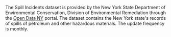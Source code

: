 The Spill Incidents dataset is provided by the New York State Department of Environmental Conservation, Division of Environmental Remediation through the [Open Data NY](https://data.ny.gov) portal. The dataset contains the New York state's records of spills of petroleum and other hazardous materials. The update frequency is monthly.